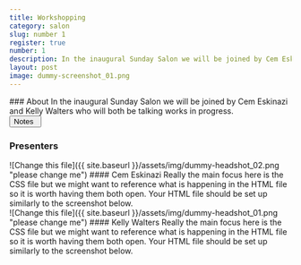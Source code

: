 ```yaml
---
title: Workshopping
category: salon
slug: number 1
register: true
number: 1
description: In the inaugural Sunday Salon we will be joined by Cem Eskinazi and Kelly Walters who will both be talking works in progress.
layout: post
image: dummy-screenshot_01.png
---
```

<section class="intro-material" markdown="1">
<div class="intro-text" markdown="1">
### About
In the inaugural Sunday Salon we will be joined by Cem Eskinazi and Kelly Walters who will both be talking works in progress.
</div>
<div class="intro-button">
<a href="#"><button>Notes&ensp;<i class="fas fa-long-arrow-alt-down"></i></button></a>
</div>
</section>

### Presenters
<section class="presenter-container-even" markdown="1">
<article markdown="1">
![Change this file]({{ site.baseurl }}/assets/img/dummy-headshot_02.png "please change me")
#### Cem Eskinazi
Really the main focus here is the CSS file but we might want to reference what is happening in the HTML file so it is worth having them both open. Your HTML file should be set up similarly to the screenshot below.
</article>

<article markdown="1">
![Change this file]({{ site.baseurl }}/assets/img/dummy-headshot_01.png "please change me")
#### Kelly Walters
Really the main focus here is the CSS file but we might want to reference what is happening in the HTML file so it is worth having them both open. Your HTML file should be set up similarly to the screenshot below.
</article>

</section>
